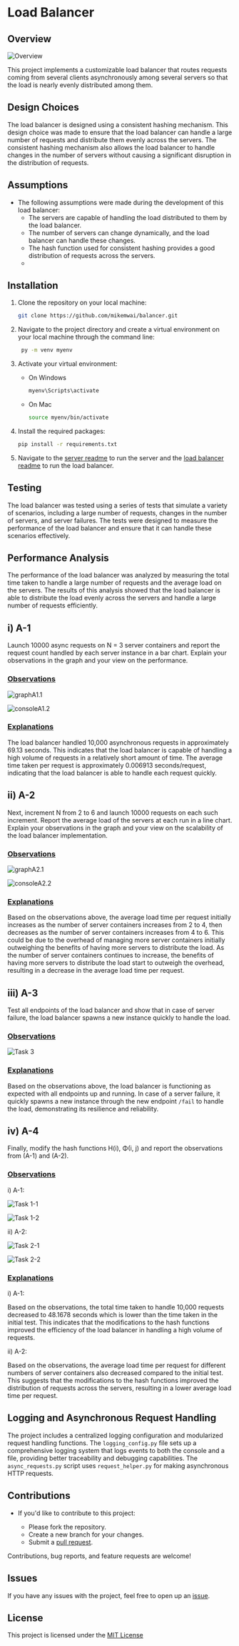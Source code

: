 # Load Balancer

## Overview
![Overview](https://res.cloudinary.com/dkmblonw5/image/upload/f_auto,q_auto/v1/balancer/overview)

This project implements a customizable load balancer that routes requests coming from several clients asynchronously among several servers so that the load is nearly evenly distributed among them.

## Design Choices
The load balancer is designed using a consistent hashing mechanism. This design choice was made to ensure that the load balancer can handle a large number of requests and distribute them evenly across the servers. The consistent hashing mechanism also allows the load balancer to handle changes in the number of servers without causing a significant disruption in the distribution of requests.

## Assumptions
- The following assumptions were made during the development of this load balancer:
    - The servers are capable of handling the load distributed to them by the load balancer.
    - The number of servers can change dynamically, and the load balancer can handle these changes.
    - The hash function used for consistent hashing provides a good distribution of requests across the servers.
    - 
##  Installation
1. Clone the repository on your local machine:

   ```sh
   git clone https://github.com/mikemwai/balancer.git
    ```
   
2. Navigate to the project directory and create a virtual environment on your local machine through the command line:
    
   ```sh
    py -m venv myenv
    ```
   
3. Activate your virtual environment:

   - On Windows
   
     ```sh
     myenv\Scripts\activate
     ```
     
   - On Mac
   
      ```sh
      source myenv/bin/activate
     ```
     
4. Install the required packages:

   ```sh
   pip install -r requirements.txt
   ```
   
5. Navigate to the [server readme](server/README.md) to run the server and the [load balancer readme](load_balancer/README.md) to run the load balancer.

## Testing
The load balancer was tested using a series of tests that simulate a variety of scenarios, including a large number of requests, changes in the number of servers, and server failures. The tests were designed to measure the performance of the load balancer and ensure that it can handle these scenarios effectively.

## Performance Analysis

The performance of the load balancer was analyzed by measuring the total time taken to handle a large number of requests and the average load on the servers. The results of this analysis showed that the load balancer is able to distribute the load evenly across the servers and handle a large number of requests efficiently.

## i) A-1

Launch 10000 async requests on N = 3 server containers and report the request count handled by each server instance
in a bar chart. Explain your observations in the graph and your view on the performance.

### <ins>Observations</ins>

![graphA1.1](https://res.cloudinary.com/dkmblonw5/image/upload/f_auto,q_auto/v1/balancer/balancerA-1-1)

![consoleA1.2](https://res.cloudinary.com/dkmblonw5/image/upload/f_auto,q_auto/v1/balancer/balancerA-1-2)

### <ins>Explanations</ins>

The load balancer handled 10,000 asynchronous requests in approximately 69.13 seconds. This indicates that the load balancer is capable of handling a high volume of requests in a relatively short amount of time. The average time taken per request is approximately 0.006913 seconds/request, indicating that the load balancer is able to handle each request quickly.

## ii) A-2

Next, increment N from 2 to 6 and launch 10000 requests on each such increment. Report the average load of the servers 
at each run in a line chart. Explain your observations in the graph and your view on the scalability of the load balancer
implementation.

### <ins>Observations</ins>

![graphA2.1](https://res.cloudinary.com/dkmblonw5/image/upload/f_auto,q_auto/v1/balancer/balancerA-2-1)

![consoleA2.2](https://res.cloudinary.com/dkmblonw5/image/upload/f_auto,q_auto/v1/balancer/balancerA-2-2)

### <ins>Explanations</ins>

Based on the observations above, the average load time per request initially increases as the number of server containers increases from 2 to 4, then decreases as the number of server containers increases from 4 to 6. This could be due to the overhead of managing more server containers initially outweighing the benefits of having more servers to distribute the load. As the number of server containers continues to increase, the benefits of having more servers to distribute the load start to outweigh the overhead, resulting in a decrease in the average load time per request. 

## iii) A-3

Test all endpoints of the load balancer and show that in case of server failure, the load balancer spawns a new instance
quickly to handle the load.

### <ins>Observations</ins>

![Task 3](https://res.cloudinary.com/dkmblonw5/image/upload/f_auto,q_auto/v1/balancer/balancer-A-3)

### <ins>Explanations</ins>

Based on the observations above, the load balancer is functioning as expected with all endpoints up and running. In case of a server failure, it quickly spawns a new instance through the new endpoint `/fail` to handle the load, demonstrating its resilience and reliability.

## iv) A-4

Finally, modify the hash functions H(i), Φ(i, j) and report the observations from (A-1) and (A-2).

### <ins>Observations</ins>

i) A-1:

![Task 1-1](https://res.cloudinary.com/dkmblonw5/image/upload/f_auto,q_auto/v1/balancer/balancer-A-4-1)

![Task 1-2](https://res.cloudinary.com/dkmblonw5/image/upload/f_auto,q_auto/v1/balancer/balancer-A-4-2)

ii) A-2:

![Task 2-1](https://res.cloudinary.com/dkmblonw5/image/upload/f_auto,q_auto/v1/balancer/balancer-A-4-2-1)

![Task 2-2](https://res.cloudinary.com/dkmblonw5/image/upload/f_auto,q_auto/v1/balancer/balancer-A-4-2-2)

### <ins>Explanations</ins>

i) A-1:

Based on the observations, the total time taken to handle 10,000 requests decreased to 48.1678 seconds which is lower than the time taken in the initial test. This indicates that the modifications to the hash functions improved the efficiency of the load balancer in handling a high volume of requests.

ii) A-2:

Based on the observations, the average load time per request for different numbers of server containers also decreased compared to the initial test. This suggests that the modifications to the hash functions improved the distribution of requests across the servers, resulting in a lower average load time per request.

## Logging and Asynchronous Request Handling

The project includes a centralized logging configuration and modularized request handling functions. The `logging_config.py` file sets up a comprehensive logging system that logs events to both the console and a file, providing better traceability and debugging capabilities. The `async_requests.py` script uses `request_helper.py` for making asynchronous HTTP requests. 

## Contributions

- If you'd like to contribute to this project:

    - Please fork the repository.
    - Create a new branch for your changes.
    - Submit a [pull request](https://github.com/mikemwai/balancer/pulls).

Contributions, bug reports, and feature requests are welcome!

## Issues

If you have any issues with the project, feel free to open up an [issue](https://github.com/mikemwai/balancer/issues).

## License

This project is licensed under the [MIT License](./LICENSE)
